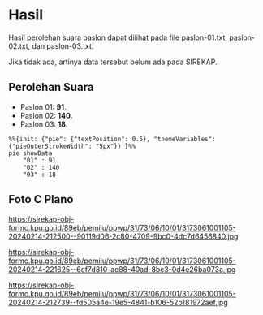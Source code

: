 # Hasil

Hasil perolehan suara paslon dapat dilihat pada file paslon-01.txt, paslon-02.txt, dan paslon-03.txt.

Jika tidak ada, artinya data tersebut belum ada pada SIREKAP.

## Perolehan Suara

 * Paslon 01: **91**.
 * Paslon 02: **140**.
 * Paslon 03: **18**.

```mermaid
%%{init: {"pie": {"textPosition": 0.5}, "themeVariables": {"pieOuterStrokeWidth": "5px"}} }%%
pie showData
    "01" : 91
    "02" : 140
    "03" : 18
```
## Foto C Plano

https://sirekap-obj-formc.kpu.go.id/89eb/pemilu/ppwp/31/73/06/10/01/3173061001105-20240214-212500--90119d06-2c80-4709-9bc0-4dc7d6456840.jpg

https://sirekap-obj-formc.kpu.go.id/89eb/pemilu/ppwp/31/73/06/10/01/3173061001105-20240214-221625--6cf7d810-ac88-40ad-8bc3-0d4e26ba073a.jpg

https://sirekap-obj-formc.kpu.go.id/89eb/pemilu/ppwp/31/73/06/10/01/3173061001105-20240214-212739--fd505a4e-19e5-4841-b106-52b181972aef.jpg
